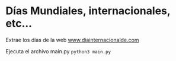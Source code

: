 # Días Mundiales, internacionales, etc...

Extrae los días de la web www.diainternacionalde.com

Ejecuta el archivo main.py
`python3 main.py`